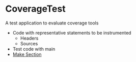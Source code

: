 # CoverageTest
A test application to evaluate coverage tools

- Code with representative statements to be instrumented
  - Headers
  - Sources
- Test code with main
- [Make Section](make/README.md)
 
